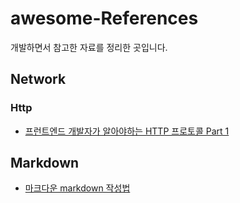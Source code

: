 # awesome-References
개발하면서 참고한 자료를 정리한 곳입니다.


## Network
### Http
* [프런트엔드 개발자가 알아야하는 HTTP 프로토콜 Part 1](https://joshua1988.github.io/web-development/http-part1/, "http")


## Markdown
* [마크다운 markdown 작성법](https://gist.github.com/ihoneymon/652be052a0727ad59601, "markdown")

